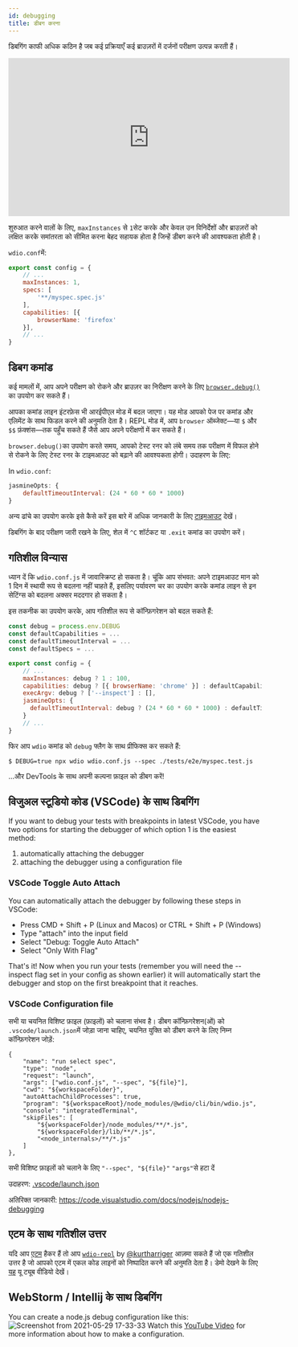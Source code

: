 ```yaml
---
id: debugging
title: डीबग करना
---
```


डिबगिंग काफी अधिक कठिन है जब कई प्रक्रियाएँ कई ब्राउज़रों में दर्जनों परीक्षण उत्पन्न करती हैं।

<iframe width="560" height="315" src="https://www.youtube.com/embed/_bw_VWn5IzU" frameborder="0" allowFullScreen></iframe>

शुरुआत करने वालों के लिए, `maxInstances` से `1`सेट करके और केवल उन विनिर्देशों और ब्राउज़रों को लक्षित करके समांतरता को सीमित करना बेहद सहायक होता है जिन्हें डीबग करने की आवश्यकता होती है।

`wdio.conf`में:

```js
export const config = {
    // ...
    maxInstances: 1,
    specs: [
        '**/myspec.spec.js'
    ],
    capabilities: [{
        browserName: 'firefox'
    }],
    // ...
}
```

## डिबग कमांड

कई मामलों में, आप अपने परीक्षण को रोकने और ब्राउज़र का निरीक्षण करने के लिए [`browser.debug()`](/docs/api/browser/debug) का उपयोग कर सकते हैं।

आपका कमांड लाइन इंटरफ़ेस भी आरईपीएल मोड में बदल जाएगा। यह मोड आपको पेज पर कमांड और एलिमेंट के साथ फिडल करने की अनुमति देता है। REPL मोड में, आप `browser` ऑब्जेक्ट&mdash;या `$` और `$$` फ़ंक्शंस&mdash;तक पहुँच सकते हैं जैसे आप अपने परीक्षणों में कर सकते हैं।

`browser.debug()`का उपयोग करते समय, आपको टेस्ट रनर को लंबे समय तक परीक्षण में विफल होने से रोकने के लिए टेस्ट रनर के टाइमआउट को बढ़ाने की आवश्यकता होगी।  उदाहरण के लिए:

In `wdio.conf`:

```js
jasmineOpts: {
    defaultTimeoutInterval: (24 * 60 * 60 * 1000)
}
```

अन्य ढांचे का उपयोग करके इसे कैसे करें इस बारे में अधिक जानकारी के लिए [टाइमआउट](timeouts) देखें।

डिबगिंग के बाद परीक्षण जारी रखने के लिए, शेल में `^C` शॉर्टकट या `.exit` कमांड का उपयोग करें।
## गतिशील विन्यास

ध्यान दें कि `wdio.conf.js` में जावास्क्रिप्ट हो सकता है। चूंकि आप संभवत: अपने टाइमआउट मान को 1 दिन में स्थायी रूप से बदलना नहीं चाहते हैं, इसलिए पर्यावरण चर का उपयोग करके कमांड लाइन से इन सेटिंग्स को बदलना अक्सर मददगार हो सकता है।

इस तकनीक का उपयोग करके, आप गतिशील रूप से कॉन्फ़िगरेशन को बदल सकते हैं:

```js
const debug = process.env.DEBUG
const defaultCapabilities = ...
const defaultTimeoutInterval = ...
const defaultSpecs = ...

export const config = {
    // ...
    maxInstances: debug ? 1 : 100,
    capabilities: debug ? [{ browserName: 'chrome' }] : defaultCapabilities,
    execArgv: debug ? ['--inspect'] : [],
    jasmineOpts: {
      defaultTimeoutInterval: debug ? (24 * 60 * 60 * 1000) : defaultTimeoutInterval
    }
    // ...
}
```

फिर आप `wdio` कमांड को `debug` फ्लैग के साथ प्रीफिक्स कर सकते हैं:

```
$ DEBUG=true npx wdio wdio.conf.js --spec ./tests/e2e/myspec.test.js
```

...और DevTools के साथ अपनी कल्पना फ़ाइल को डीबग करें!

## विजुअल स्टूडियो कोड (VSCode) के साथ डिबगिंग

If you want to debug your tests with breakpoints in latest VSCode, you have two options for starting the debugger of which option 1 is the easiest method:
 1. automatically attaching the debugger
 2. attaching the debugger using a configuration file

### VSCode Toggle Auto Attach

You can automatically attach the debugger by following these steps in VSCode:
 - Press CMD + Shift + P (Linux and Macos) or CTRL + Shift + P (Windows)
 - Type "attach" into the input field
 - Select "Debug: Toggle Auto Attach"
 - Select "Only With Flag"

 That's it! Now when you run your tests (remember you will need the --inspect flag set in your config as shown earlier) it will automatically start the debugger and stop on the first breakpoint that it reaches.

### VSCode Configuration file

सभी या चयनित विशिष्ट फ़ाइल (फ़ाइलों) को चलाना संभव है। डीबग कॉन्फ़िगरेशन(ओं) को `.vscode/launch.json`में जोड़ा जाना चाहिए, चयनित युक्ति को डीबग करने के लिए निम्न कॉन्फ़िगरेशन जोड़ें:
```
{
    "name": "run select spec",
    "type": "node",
    "request": "launch",
    "args": ["wdio.conf.js", "--spec", "${file}"],
    "cwd": "${workspaceFolder}",
    "autoAttachChildProcesses": true,
    "program": "${workspaceRoot}/node_modules/@wdio/cli/bin/wdio.js",
    "console": "integratedTerminal",
    "skipFiles": [
        "${workspaceFolder}/node_modules/**/*.js",
        "${workspaceFolder}/lib/**/*.js",
        "<node_internals>/**/*.js"
    ]
},
```

सभी विशिष्ट फ़ाइलों को चलाने के लिए `"--spec", "${file}"` `"args"`से हटा दें

उदाहरण: [.vscode/launch.json](https://github.com/mgrybyk/webdriverio-devtools/blob/master/.vscode/launch.json)

अतिरिक्त जानकारी: https://code.visualstudio.com/docs/nodejs/nodejs-debugging

## एटम के साथ गतिशील उत्तर

यदि आप [एटम](https://atom.io/) हैकर हैं तो आप [`wdio-repl`](https://github.com/kurtharriger/wdio-repl) by [@kurtharriger](https://github.com/kurtharriger) आज़मा सकते हैं जो एक गतिशील उत्तर है जो आपको एटम में एकल कोड लाइनों को निष्पादित करने की अनुमति देता है। डेमो देखने के लिए [यह](https://www.youtube.com/watch?v=kdM05ChhLQE) यू ट्यूब वीडियो देखें।

## WebStorm / Intellij के साथ डिबगिंग
You can create a node.js debug configuration like this: ![Screenshot from 2021-05-29 17-33-33](https://user-images.githubusercontent.com/18728354/120088460-81844c00-c0a5-11eb-916b-50f21c8472a8.png) Watch this [YouTube Video](https://www.youtube.com/watch?v=Qcqnmle6Wu8) for more information about how to make a configuration.
